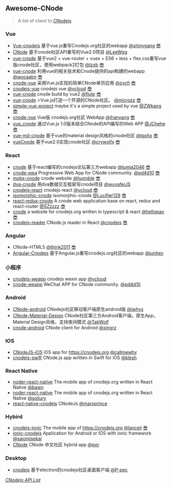 ## Awesome-CNode
> A list of client to [CNodejs](https://cnodejs.org)

### Vue
* [Vue-cnodejs](https://github.com/shinygang/Vue-cnodejs) 基于vue.js重写Cnodejs.org社区的webapp [@shinygang](https://github.com/shinygang) [😎](https://shinygang.coding.me)
* [CNode](https://github.com/LeeWgg/CNode) 基于cnode社区API重写的Vue2.0项目 [@LeeWgg](https://github.com/LeeWgg)
* [vue-cnode](https://github.com/lzxb/vue-cnode) 基于vue2 + vue-router + vuex + ES6 + less + flex.css重写vue版cnode社区，使用webpack2打包 [@lzxb](https://github.com/lzxb) [😎](https://lzxb.name/vue-cnode)
* [vue-cnode](https://github.com/wocaatm/vue-cnode) 利用vue的相关技术和Cnode提供的api构建的webapp [@wocaatm](https://github.com/wocaatm) [😎](http://journeynes.com:8080)
* [cnode-vue](https://github.com/zycfj/cnode-vue) 采用Vue.js实现的简单CNode单页应用 [@zycfj](https://github.com/zycfj) [😎](http://asset.smallcfj.club/cnode)
* [cnodejs-vue](https://github.com/ycloud/cnodejs-vue) cnodejs vue [@ycloud](https://github.com/ycloud) [😎](https://share.la/cnodejs/vue)
* [vue-cnode](https://github.com/flute/vue-cnode) cnode build by vue2 [@flute](https://github.com/flute) [😎](https://www.ldsun.com/vue-cnode)
* [vue-cnode](https://github.com/microzz/vue-cnode) 🔥Vue.js打造一个开源的CNode社区。 [@microzz](https://github.com/microzz) [😎](https://microzz.com/vue-cnode)
* [simple-vue-project](https://github.com/ZWkang/simple-vue-project) maybe it's a simple project used by vue [@ZWkang](https://github.com/ZWkang) [😎](https://ls-l.cn/dist)
* [cnode-vue](https://github.com/ihanyang/cnode-vue) Vue版 cnodejs.org社区 WebApp [@ihanyang](https://github.com/ihanyang) [😎](https://hanyang.me/cnode)
* [vue_cnode](https://github.com/JChehe/vue_cnode) 通过Vue.js 1.0版本结合CNode的API编写的Web APP [@JChehe](https://github.com/JChehe) [😎](https://jcidea.cc/mystatic/vue_cnode)
* [vue-md-cnode](https://github.com/tgxhx/vue-md-cnode) 基于vue的material design风格的cnode社区 [@tgxhx](https://github.com/tgxhx) [😎](http://39.108.14.248/node)
* [vueCnode](https://github.com/crywolfx/vueCnode) 基于vue2.0实现cnode社区 [@crywolfx](https://github.com/crywolfx) [😎](http://www.wxink.xyz/project/cnode)

### React
* [cnode](https://github.com/lumia2046/cnode) 基于react编写的cnodejs论坛第三方webapp [@lumia2046](https://github.com/lumia2046) [😎](http://cowate.com/cnode)
* [cnode-pwa](https://github.com/pd4d10/cnode-pwa) Progressive Web App for CNode community. [@pd4d10](https://github.com/pd4d10) [😎](https://cnode.surge.sh)
* [mobx-cnode](https://github.com/hunnble/mobx-cnode) cnode website [@hunnble](https://github.com/hunnble) [😎](https://hunnble.github.io/mobx-cnode/dist)
* [dva-cnode](https://github.com/wuyafeiJS/dva-cnode) 用dva数据交互框架写cnode项目 [@wuyafeiJS](https://github.com/wuyafeiJS)
* [cnodejs-react](https://github.com/ycloud/cnodejs-react) cnodejs react [@ycloud](https://github.com/ycloud) [😎](https://share.la/cnodejs/react)
* [isomorphic-cnode](https://github.com/Lucifier129/isomorphic-cnode) isomorphic-cnode [@Lucifier129](https://github.com/Lucifier129) [😎](https://lucifier129.github.io/isomorphic-cnode)
* [react-redux-cnode](https://github.com/SZzzzz/react-redux-cnode) A cnode web application base on react, redux and react-router [@SZzzzz](https://github.com/SZzzzz) [😎](https://szzzzz.github.io/demo/cnode)
* [cnode](https://github.com/hellopao/cnode) a website for cnodejs.org written in typescript & react [@hellopao](https://github.com/hellopao) [😎](http://cnoder.herokuapp.com)
* [cnodejs-reader](https://github.com/cnodejs/cnodejs-reader) CNode.js reader in React [@cnodejs](https://github.com/cnodejs) [😎](http://repo.tiye.me/cnodejs/cnodejs-reader)

### Angular
* CNode-HTML5 [@think2011](https://github.com/think2011) [😎](http://cnode.herokuapp.com)
* [Angular-Cnodejs](https://github.com/junhey/Angular-Cnodejs) 基于Angular.js重写cnodejs.org社区的webapp [@junhey](https://github.com/junhey)

### 小程序
* [cnodejs-weapp](https://github.com/ycloud/cnodejs-weapp) cnodejs wexin app [@ycloud](https://github.com/ycloud)
* [cnode-weapp](https://github.com/pd4d10/cnode-weapp) WeChat APP for CNode community. [@pd4d10](https://github.com/pd4d10)

### Android
* [CNode-android](https://github.com/iwhys/CNode-android) CNodejs社区移动客户端原生android版 [@iwhys](https://github.com/iwhys)
* [CNode-Material-Design](https://github.com/TakWolf/CNode-Material-Design) CNode社区第三方Android客户端，原生App，Material Design风格，支持夜间模式 [@TakWolf](https://github.com/TakWolf)
* [cnode-android](https://github.com/xingrz/cnode-android) CNode client for Android [@xingrz](https://github.com/xingrz)

### IOS
* [CNodeJS-iOS](https://github.com/callmewhy/CNodeJS-iOS) iOS app for https://cnodejs.org [@callmewhy](https://github.com/callmewhy)
* [cnodejs-swift](https://github.com/klesh/cnodejs-swift) CNode.js app written in Swift for iOS [@klesh](https://github.com/klesh)

### React Native
* [noder-react-native](https://github.com/bawn/noder-react-native) The mobile app of cnodejs.org written in React Native [@bawn](https://github.com/bawn)
* [noder-react-native](https://github.com/soliury/noder-react-native) The mobile app of cnodejs.org written in React Native [@soliury](https://github.com/soliury)
* [react-native-cnodejs](https://github.com/marsprince/react-native-cnodejs) CNodeJs [@marsprince](https://github.com/marsprince)

### Hybird
* [cnodejs-ionic](https://github.com/lanceli/cnodejs-ionic) The mobile app of https://cnodejs.org [@lanceli](https://github.com/lanceli) [😎](https://lanceli.github.io/cnodejs-ionic)
* [ionic-cnodejs](https://github.com/saionjisekai/ionic-cnodejs) Application for Android or IOS with ionic framework [@saionjisekai](https://github.com/saionjisekai)
* [CNode](https://coding.net/u/por/p/CNode/git) CNode 中文社区 hybrid app [@por](https://coding.net/u/por)

### Desktop
* [cnodejs](https://github.com/P-ppc/cnodejs) 基于electron的cnodejs社区桌面客户端 [@P-ppc](https://github.com/P-ppc)

*[CNodejs API List](https://cnodejs.org/api)*

